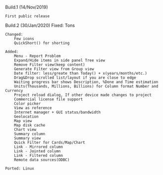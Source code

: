 Build.1 (14/Nov/2019)

	First public release


Build.2 (30/Jan/2020)
	Fixed: Tons

	Changed:
		Few icons
		QuickShort() for shorting

	Added:
		Menu - Report Problem
		Expand/Hide items in side panel Tree view
		Remove Filter view(keep content)
		Generate Filter view from Group view
		Date filter: less/greate than Today() + x(years/months/etc.)
		Drag&Drop scrolled list/layout if you are close to edge
		Waiting progress bar shows Description, %Done and Time estimation
		Units(Thousands, Millions, Billions) for Column format Number and Currency
		Project reload dialog, If other device made changes to project
		Commercial license file support
		Color picker
		View as reference
		Internet manager + GUI status/bandwidth
		Geolocation
		Map view
		Map disk cache
		Chart view
		Summary column
		Summary view
		Quick Filter for Cards/Map/Chart
		Link - Mirrored column
		Link - Jointed column
		Link - Filtered column
		Remote data sources(ODBC)

	Ported: Linux
